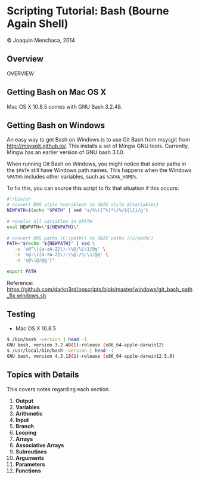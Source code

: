 # Scripting Tutorial: Bash (Bourne Again Shell)

© Joaquin Menchaca, 2014

## Overview

OVERVIEW

## Getting Bash on Mac OS X

Mac OS X 10.8.5 comes with GNU Bash 3.2.48.

## Getting Bash on Windows

An easy way to get Bash on Windows is to use Git Bash from msysgit from http://msysgit.github.io/.  This installs a set of Mingw GNU tools.  Currently, Mingw has an earlier version of GNU bash 3.1.0.

When running Git Bash on Windows, you might notice that some paths in the ```$PATH``` still have Windows path names.  This happens when the Windows ```%PATH%``` includes other variables, such as ```%JAVA_HOME%```.  

To fix this, you can source this script to fix that situation if this occurs:

```bash
#!/bin/sh
# convert DOS style %varibles% to UNIX style ${variables}
NEWPATH=$(echo "$PATH" | sed 's/%\([^%]*\)%/${\1}/g')
 
# resolve all variables in $PATH
eval NEWPATH=\"${NEWPATH}\"
 
# convert DOS paths (C:\path\) to UNIX paths (/c/path/)
PATH="$(echo "${NEWPATH}" | sed \
   -e 's@^\([a-zA-Z]\):\\@/\L\1/@g' \
   -e 's@:\([a-zA-Z]\):\\@:/\L\1/@g' \
   -e 's@\\@/@g')"
 
export PATH
```
Reference: https://github.com/darkn3rd/opscripts/blob/master/windows/git_bash_path_fix.windows.sh



## Testing

* Mac OS X 10.8.5

```bash
$ /bin/bash -version | head -1
GNU bash, version 3.2.48(1)-release (x86_64-apple-darwin12)
$ /usr/local/bin/bash -version | head -1
GNU bash, version 4.3.18(1)-release (x86_64-apple-darwin12.5.0)
```

## Topics with Details 

This covers notes regarding each section.

1. **Output**
2. **Variables**
3. **Arithmetic**
4. **Input**
5. **Branch**
6. **Looping**
7. **Arrays**
8. **Associative Arrays**
9. **Subroutines** 
10. **Arguments**
11. **Parameters**
12. **Functions**